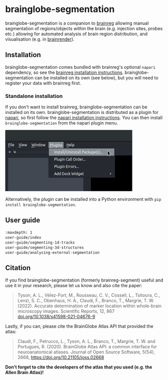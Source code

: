 # brainglobe-segmentation


brainglobe-segmentation is a companion to [brainreg](../brainreg/index) allowing manual segmentation of regions/objects 
within the brain (e.g. injection sites, probes etc.) allowing for automated analysis of brain region distribution, 
and visualisation (e.g. in [brainrender](../brainrender/index)).

## Installation

brainglobe-segmentation comes bundled with brainreg's optional `napari` dependency, so see the [brainreg installation instructions](../brainreg/installation). 
brainglobe-segmentation can be installed on its own (see below), but you will need to register your data with brainreg first.

### Standalone installation

If you don't want to install brainreg, brainglobe-segmentation can be installed on its own. brainglobe-segmentation is 
distributed as a plugin for [napari](https://napari.org/), so first follow the 
[napari installation instructions](https://napari.org/). You can then install `brainglobe-segmentation` from the 
napari plugin menu.

![Installing from the napari plugin menu](images/install_plugin.png)

Alternatively, the plugin can be installed into a Python environment with `pip install brainglobe-segmentation`.


## User guide
```{toctree}
:maxdepth: 1
user-guide/index
user-guide/segmenting-1d-tracks
user-guide/segmenting-3d-structures
user-guide/analysing-external-segmentation
```


## Citation

If you find brainglobe-segmentation (formerly brainreg-segment) useful and use it in your research, please let us know and also cite the paper:

> Tyson, A. L., V&eacute;lez-Fort, M.,  Rousseau, C. V., Cossell, L., Tsitoura, C., Lenzi, S. C., Obenhaus, H. A., Claudi, F., Branco, T.,  Margrie, T. W. (2022). Accurate determination of marker location within whole-brain microscopy images. Scientific Reports, 12, 867 [doi.org/10.1038/s41598-021-04676-9](https://doi.org/10.1038/s41598-021-04676-9)

Lastly, if you can, please cite the BrainGlobe Atlas API that provided the atlas:

>Claudi, F., Petrucco, L., Tyson, A. L., Branco, T., Margrie, T. W. and Portugues, R. (2020). BrainGlobe Atlas API: a common interface for neuroanatomical atlases. Journal of Open Source Software, 5(54), 2668, https://doi.org/10.21105/joss.02668

**Don't forget to cite the developers of the atlas that you used (e.g. the Allen Brain Atlas)!**

